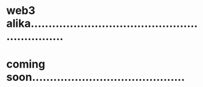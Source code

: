 # web3 alika...............................................................
# coming soon...........................................
